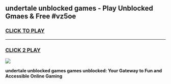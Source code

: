 
## undertale unblocked games - Play Unblocked Gmaes & Free #vz5oe
<h3>
<a href="https://premium.freeplayer.one?title=undertale_unblocked_games&ref=03M">CLICK TO PLAY</a></h3>
<hr>

<h3>
<a href="https://premium.freeplayer.one?title=undertale_unblocked_games&ref=03M">CLICK 2 PLAY</a>
  
</h3>

<a href="https://premium.freeplayer.one?title=undertale_unblocked_games&ref=03M"><img src="https://clearcache.store/games.png"></a>


**undertale unblocked games games unblocked: Your Gateway to Fun and Accessible Online Gaming**
